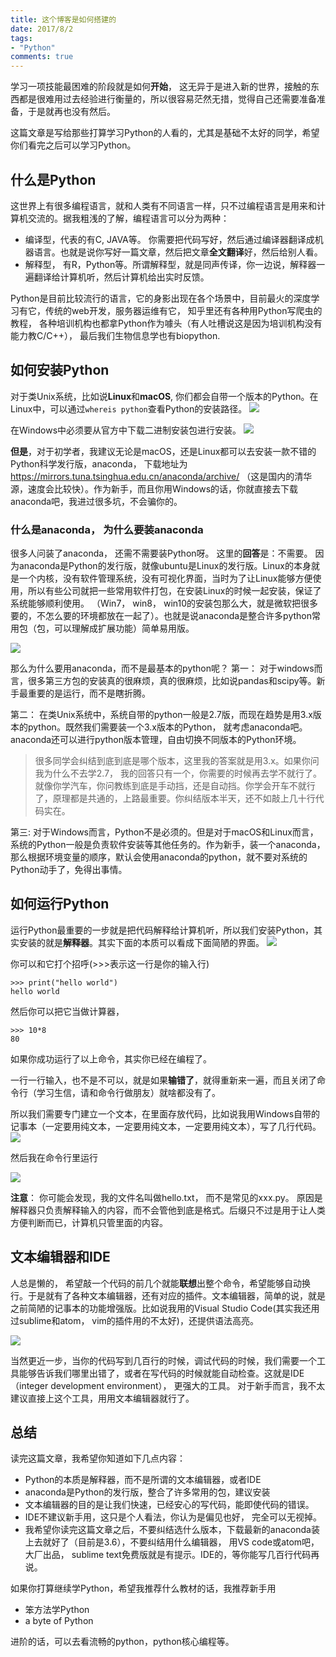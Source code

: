 ```yaml
---
title: 这个博客是如何搭建的
date: 2017/8/2
tags:
- "Python"
comments: true
---
```


学习一项技能最困难的阶段就是如何**开始**， 这无异于是进入新的世界，接触的东西都是很难用过去经验进行衡量的，所以很容易茫然无措，觉得自己还需要准备准备，于是就再也没有然后。

这篇文章是写给那些打算学习Python的人看的，尤其是基础不太好的同学，希望你们看完之后可以学习Python。

## 什么是Python
这世界上有很多编程语言，就和人类有不同语言一样，只不过编程语言是用来和计算机交流的。据我粗浅的了解，编程语言可以分为两种：
- 编译型，代表的有C, JAVA等。 你需要把代码写好，然后通过编译器翻译成机器语言。也就是说你写好一篇文章，然后把文章**全文翻译**好，然后给别人看。
- 解释型， 有R，Python等。所谓解释型，就是同声传译，你一边说，解释器一遍翻译给计算机听，然后计算机给出实时反馈。

Python是目前比较流行的语言，它的身影出现在各个场景中，目前最火的深度学习有它，传统的web开发，服务器运维有它， 知乎里还有各种用Python写爬虫的教程， 各种培训机构也都拿Python作为噱头（有人吐槽说这是因为培训机构没有能力教C/C++）， 最后我们生物信息学也有biopython.

## 如何安装Python
对于类Unix系统，比如说**Linux**和**macOS**, 你们都会自带一个版本的Python。在Linux中，可以通过`whereis python`查看Python的安装路径。
![](http://oex750gzt.bkt.clouddn.com/17-8-2/89456715.jpg)

在Windows中必须要从官方中下载二进制安装包进行安装。
![](http://oex750gzt.bkt.clouddn.com/17-8-2/18768503.jpg)

**但是**，对于初学者，我建议无论是macOS，还是Linux都可以去安装一款不错的Python科学发行版，anaconda， 下载地址为 https://mirrors.tuna.tsinghua.edu.cn/anaconda/archive/ （这是国内的清华源，速度会比较快）。作为新手，而且你用Windows的话，你就直接去下载anaconda吧，我进过很多坑，不会骗你的。

### 什么是anaconda， 为什么要装anaconda
很多人问装了anaconda， 还需不需要装Python呀。 这里的**回答**是：不需要。
因为anaconda是Python的发行版，就像ubuntu是Linux的发行版。Linux的本身就是一个内核，没有软件管理系统，没有可视化界面，当时为了让Linux能够方便使用，所以有些公司就把一些常用软件打包，在安装Linux的时候一起安装，保证了系统能够顺利使用。 （Win7， win8， win10的安装包那么大，就是微软把很多要的，不怎么要的环境都放在一起了）。也就是说anaconda是整合许多python常用包（包，可以理解成扩展功能）简单易用版。

![](http://oex750gzt.bkt.clouddn.com/17-8-2/34390364.jpg)

那么为什么要用anaconda，而不是最基本的python呢？
第一： 对于windows而言，很多第三方包的安装真的很麻烦，真的很麻烦，比如说pandas和scipy等。新手最重要的是运行，而不是瞎折腾。

第二： 在类Unix系统中，系统自带的python一般是2.7版，而现在趋势是用3.x版本的python。既然我们需要装一个3.x版本的Python， 就考虑anaconda吧。anaconda还可以进行python版本管理，自由切换不同版本的Python环境。
>很多同学会纠结到底到底是哪个版本，这里我的答案就是用3.x。如果你问我为什么不去学2.7， 我的回答只有一个，你需要的时候再去学不就行了。就像你学汽车，你问教练到底是手动挡，还是自动挡。你学会开车不就行了，原理都是共通的，上路最重要。你纠结版本半天，还不如敲上几十行代码实在。

第三: 对于Windows而言，Python不是必须的。但是对于macOS和Linux而言，系统的Python一般是负责软件安装等其他任务的。作为新手，装一个anaconda，那么根据环境变量的顺序，默认会使用anaconda的python，就不要对系统的Python动手了，免得出事情。

## 如何运行Python
运行Python最重要的一步就是把代码解释给计算机听，所以我们安装Python，其实安装的就是**解释器**。其实下面的本质可以看成下面简陋的界面。
![](http://oex750gzt.bkt.clouddn.com/17-8-2/14326750.jpg)

你可以和它打个招呼(>>>表示这一行是你的输入行)
```
>>> print("hello world")
hello world
```
然后你可以把它当做计算器，
```
>>> 10*8
80
```
如果你成功运行了以上命令，其实你已经在编程了。

一行一行输入，也不是不可以，就是如果**输错了**，就得重新来一遍，而且关闭了命令行（学习生信，请和命令行做朋友）就啥都没有了。

所以我们需要专门建立一个文本，在里面存放代码，比如说我用Windows自带的记事本（一定要用纯文本，一定要用纯文本，一定要用纯文本），写了几行代码。
![](http://oex750gzt.bkt.clouddn.com/17-8-2/70682783.jpg)

然后我在命令行里运行

![](http://oex750gzt.bkt.clouddn.com/17-8-2/27020778.jpg)

**注意**： 你可能会发现，我的文件名叫做hello.txt， 而不是常见的xxx.py。 原因是解释器只负责解释输入的内容，而不会管他到底是格式。后缀只不过是用于让人类方便判断而已，计算机只管里面的内容。

## 文本编辑器和IDE
人总是懒的， 希望敲一个代码的前几个就能**联想**出整个命令，希望能够自动换行。于是就有了各种文本编辑器，还有对应的插件。文本编辑器，简单的说，就是之前简陋的记事本的功能增强版。比如说我用的Visual Studio Code(其实我还用过sublime和atom， vim的插件用的不太好)，还提供语法高亮。

![](http://oex750gzt.bkt.clouddn.com/17-8-2/38206581.jpg)

当然更近一步，当你的代码写到几百行的时候，调试代码的时候，我们需要一个工具能够告诉我们哪里出错了，或者在写代码的时候就能自动检查。这就是IDE（integer development environment）， 更强大的工具。 对于新手而言，我不太建议直接上这个工具，用用文本编辑器就行了。

## 总结
读完这篇文章，我希望你知道如下几点内容：
- Python的本质是解释器，而不是所谓的文本编辑器，或者IDE
- anaconda是Python的发行版，整合了许多常用的包，建议安装
- 文本编辑器的目的是让我们快速，已经安心的写代码，能即使代码的错误。
- IDE不建议新手用，这只是个人看法，你认为是偏见也好， 完全可以无视掉。
- 我希望你读完这篇文章之后，不要纠结选什么版本，下载最新的anaconda装上去就好了（目前是3.6），不要纠结用什么编辑器， 用VS code或atom吧，大厂出品， sublime text免费版就是有提示。IDE的，等你能写几百行代码再说。

如果你打算继续学Python，希望我推荐什么教材的话，我推荐新手用
- 笨方法学Python
- a byte of Python

进阶的话，可以去看流畅的python，python核心编程等。